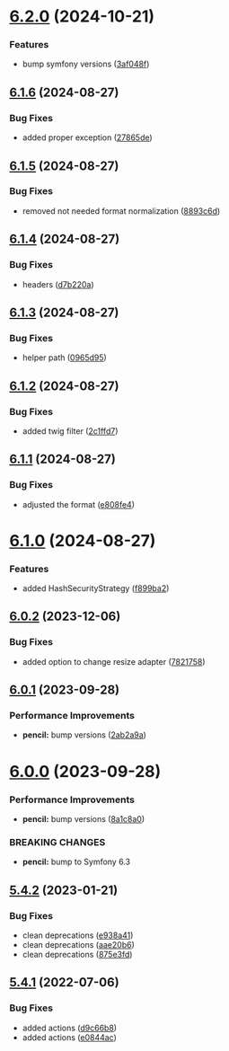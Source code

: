 # [6.2.0](https://github.com/netbull/MediaBundle/compare/v6.1.6...v6.2.0) (2024-10-21)


### Features

* bump symfony versions ([3af048f](https://github.com/netbull/MediaBundle/commit/3af048f73632f1f926ccf7a2cd2e9b8f236ec4cd))

## [6.1.6](https://github.com/netbull/MediaBundle/compare/v6.1.5...v6.1.6) (2024-08-27)


### Bug Fixes

* added proper exception ([27865de](https://github.com/netbull/MediaBundle/commit/27865de3575ad5447d48bfe8172bacbb9b122762))

## [6.1.5](https://github.com/netbull/MediaBundle/compare/v6.1.4...v6.1.5) (2024-08-27)


### Bug Fixes

* removed not needed format normalization ([8893c6d](https://github.com/netbull/MediaBundle/commit/8893c6db5f19c217ba5b4f14cc393d8265cc0162))

## [6.1.4](https://github.com/netbull/MediaBundle/compare/v6.1.3...v6.1.4) (2024-08-27)


### Bug Fixes

* headers ([d7b220a](https://github.com/netbull/MediaBundle/commit/d7b220a2454e4fba98b1d90e42c5d921be7eef83))

## [6.1.3](https://github.com/netbull/MediaBundle/compare/v6.1.2...v6.1.3) (2024-08-27)


### Bug Fixes

* helper path ([0965d95](https://github.com/netbull/MediaBundle/commit/0965d95a9bab712fe5254b15ba2ca02d5c769689))

## [6.1.2](https://github.com/netbull/MediaBundle/compare/v6.1.1...v6.1.2) (2024-08-27)


### Bug Fixes

* added twig filter ([2c1ffd7](https://github.com/netbull/MediaBundle/commit/2c1ffd7ed453a0f842be8920b734a3e70d8beff9))

## [6.1.1](https://github.com/netbull/MediaBundle/compare/v6.1.0...v6.1.1) (2024-08-27)


### Bug Fixes

* adjusted the format ([e808fe4](https://github.com/netbull/MediaBundle/commit/e808fe43234aafe2361e66bae2c2dd9773479b94))

# [6.1.0](https://github.com/netbull/MediaBundle/compare/v6.0.2...v6.1.0) (2024-08-27)


### Features

* added HashSecurityStrategy ([f899ba2](https://github.com/netbull/MediaBundle/commit/f899ba2d7210994a8410d00698047828f87182b7))

## [6.0.2](https://github.com/netbull/MediaBundle/compare/v6.0.1...v6.0.2) (2023-12-06)


### Bug Fixes

* added option to change resize adapter ([7821758](https://github.com/netbull/MediaBundle/commit/78217583d749f66e7dc1afe07e8f27e0eb0a78e6))

## [6.0.1](https://github.com/netbull/MediaBundle/compare/v6.0.0...v6.0.1) (2023-09-28)


### Performance Improvements

* **pencil:** bump versions ([2ab2a9a](https://github.com/netbull/MediaBundle/commit/2ab2a9a66a6b3b384932ccd358d8ee2687ddcaec))

# [6.0.0](https://github.com/netbull/MediaBundle/compare/v5.4.2...v6.0.0) (2023-09-28)


### Performance Improvements

* **pencil:** bump versions ([8a1c8a0](https://github.com/netbull/MediaBundle/commit/8a1c8a0b8744c0446721dd78d6fb0bc746e40a2b))


### BREAKING CHANGES

* **pencil:** bump to Symfony 6.3

## [5.4.2](https://github.com/netbull/MediaBundle/compare/v5.4.1...v5.4.2) (2023-01-21)


### Bug Fixes

* clean deprecations ([e938a41](https://github.com/netbull/MediaBundle/commit/e938a4164c66dfe0d714024cb5a64d84a662018f))
* clean deprecations ([aae20b6](https://github.com/netbull/MediaBundle/commit/aae20b6aa187a169bb736b388df9758054e2904e))
* clean deprecations ([875e3fd](https://github.com/netbull/MediaBundle/commit/875e3fd0bd50611c62828acee27f2e44c87c353d))

## [5.4.1](https://github.com/netbull/MediaBundle/compare/v5.4.0...v5.4.1) (2022-07-06)


### Bug Fixes

* added actions ([d9c66b8](https://github.com/netbull/MediaBundle/commit/d9c66b8fb71af6fdb9e73df3924f353ce7a56e7e))
* added actions ([e0844ac](https://github.com/netbull/MediaBundle/commit/e0844ac4c153aacba440cb6e5134e12386d2a774))
